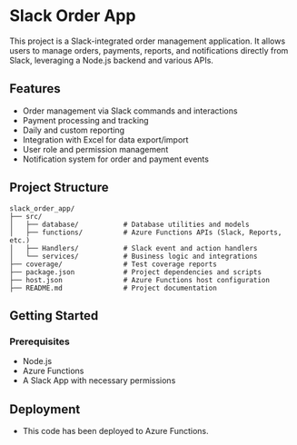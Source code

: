 # Slack Order App

This project is a Slack-integrated order management application. It allows users to manage orders, payments, reports, and notifications directly from Slack, leveraging a Node.js backend and various APIs.

## Features

- Order management via Slack commands and interactions
- Payment processing and tracking
- Daily and custom reporting
- Integration with Excel for data export/import
- User role and permission management
- Notification system for order and payment events

## Project Structure

```
slack_order_app/
├── src/
│   ├── database/           # Database utilities and models
│   ├── functions/          # Azure Functions APIs (Slack, Reports, etc.)
│   ├── Handlers/           # Slack event and action handlers
│   └── services/           # Business logic and integrations
├── coverage/               # Test coverage reports
├── package.json            # Project dependencies and scripts
├── host.json               # Azure Functions host configuration
├── README.md               # Project documentation
```

## Getting Started

### Prerequisites

- Node.js
- Azure Functions
- A Slack App with necessary permissions

## Deployment

- This code has been deployed to Azure Functions.


